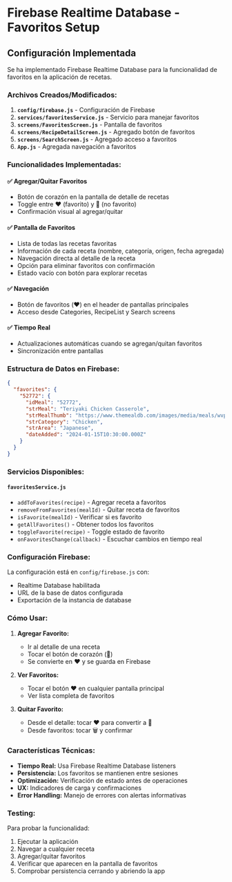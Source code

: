 # Firebase Realtime Database - Favoritos Setup

## Configuración Implementada

Se ha implementado Firebase Realtime Database para la funcionalidad de favoritos en la aplicación de recetas.

### Archivos Creados/Modificados:

1. **`config/firebase.js`** - Configuración de Firebase
2. **`services/favoritesService.js`** - Servicio para manejar favoritos
3. **`screens/FavoritesScreen.js`** - Pantalla de favoritos
4. **`screens/RecipeDetailScreen.js`** - Agregado botón de favoritos
5. **`screens/SearchScreen.js`** - Agregado acceso a favoritos
6. **`App.js`** - Agregada navegación a favoritos

### Funcionalidades Implementadas:

#### ✅ Agregar/Quitar Favoritos
- Botón de corazón en la pantalla de detalle de recetas
- Toggle entre ❤️ (favorito) y 🤍 (no favorito)
- Confirmación visual al agregar/quitar

#### ✅ Pantalla de Favoritos
- Lista de todas las recetas favoritas
- Información de cada receta (nombre, categoría, origen, fecha agregada)
- Navegación directa al detalle de la receta
- Opción para eliminar favoritos con confirmación
- Estado vacío con botón para explorar recetas

#### ✅ Navegación
- Botón de favoritos (❤️) en el header de pantallas principales
- Acceso desde Categories, RecipeList y Search screens

#### ✅ Tiempo Real
- Actualizaciones automáticas cuando se agregan/quitan favoritos
- Sincronización entre pantallas

### Estructura de Datos en Firebase:

```json
{
  "favorites": {
    "52772": {
      "idMeal": "52772",
      "strMeal": "Teriyaki Chicken Casserole",
      "strMealThumb": "https://www.themealdb.com/images/media/meals/wvpsxx1468256321.jpg",
      "strCategory": "Chicken",
      "strArea": "Japanese",
      "dateAdded": "2024-01-15T10:30:00.000Z"
    }
  }
}
```

### Servicios Disponibles:

#### `favoritesService.js`
- `addToFavorites(recipe)` - Agregar receta a favoritos
- `removeFromFavorites(mealId)` - Quitar receta de favoritos
- `isFavorite(mealId)` - Verificar si es favorito
- `getAllFavorites()` - Obtener todos los favoritos
- `toggleFavorite(recipe)` - Toggle estado de favorito
- `onFavoritesChange(callback)` - Escuchar cambios en tiempo real

### Configuración Firebase:

La configuración está en `config/firebase.js` con:
- Realtime Database habilitada
- URL de la base de datos configurada
- Exportación de la instancia de database

### Cómo Usar:

1. **Agregar Favorito:**
   - Ir al detalle de una receta
   - Tocar el botón de corazón (🤍)
   - Se convierte en ❤️ y se guarda en Firebase

2. **Ver Favoritos:**
   - Tocar el botón ❤️ en cualquier pantalla principal
   - Ver lista completa de favoritos

3. **Quitar Favorito:**
   - Desde el detalle: tocar ❤️ para convertir a 🤍
   - Desde favoritos: tocar 🗑️ y confirmar

### Características Técnicas:

- **Tiempo Real:** Usa Firebase Realtime Database listeners
- **Persistencia:** Los favoritos se mantienen entre sesiones
- **Optimización:** Verificación de estado antes de operaciones
- **UX:** Indicadores de carga y confirmaciones
- **Error Handling:** Manejo de errores con alertas informativas

### Testing:

Para probar la funcionalidad:
1. Ejecutar la aplicación
2. Navegar a cualquier receta
3. Agregar/quitar favoritos
4. Verificar que aparecen en la pantalla de favoritos
5. Comprobar persistencia cerrando y abriendo la app
